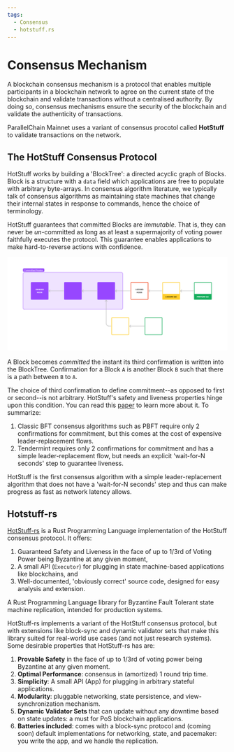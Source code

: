 ```yaml
---
tags:
  - Consensus
  - hotstuff.rs
---
```


# Consensus Mechanism

A blockchain consensus mechanism is a protocol that enables multiple participants in a blockchain network to agree on the current state of the blockchain and validate transactions without a centralised authority. By doing so, consensus mechanisms ensure the security of the blockchain and validate the authenticity of transactions.

ParallelChain Mainnet uses a variant of consensus procotol called **HotStuff** to validate transactions on the network.

## The HotStuff Consensus Protocol

HotStuff works by building a 'BlockTree': a directed acyclic graph of Blocks. Block is a structure with a `data` field which applications are free to populate with arbitrary byte-arrays. In consensus algorithm literature, we typically talk of consensus algorithms as maintaining state machines that change their internal states in response to commands, hence the choice of terminology.

HotStuff guarantees that committed Blocks are *immutable*. That is, they can never be *un*-committed as long as at least a supermajority of voting power faithfully executes the protocol. This guarantee enables applications to make hard-to-reverse actions with confidence. 

![A graphic depicting a Tree (DAG) of Blocks. Blocks are coloured depending on how many confirmations they have.](../../img/BlockTree%20Structure%20Diagram.png)

A Block becomes *committed* the instant its third confirmation is written into the BlockTree. Confirmation for a Block `A` is another Block `B` such that there is a path between `B` to `A`.

The choice of third confirmation to define commitment--as opposed to first or second--is not arbitrary. HotStuff's safety and liveness properties hinge upon this condition. You can read this [paper](https://github.com/parallelchain-io/hotstuff_rs/blob/master/readme_assets/HotStuff%20paper.pdf) to learn more about it. To summarize:

1. Classic BFT consensus algorithms such as PBFT require only 2 confirmations for commitment, but this comes at the cost of expensive leader-replacement flows.
2. Tendermint requires only 2 confirmations for commitment and has a simple leader-replacement flow, but needs an explicit 'wait-for-N seconds' step to guarantee liveness.

HotStuff is the first consensus algorithm with a simple leader-replacement algorithm that does not have a 'wait-for-N seconds' step and thus can make progress as fast as network latency allows.

## Hotstuff-rs

[HotStuff-rs](https://github.com/parallelchain-io/hotstuff_rs) is a Rust Programming Language implementation of the HotStuff consensus protocol. It offers:

1. Guaranteed Safety and Liveness in the face of up to 1/3rd of Voting Power being Byzantine at any given moment,
2. A small API (`Executor`) for plugging in state machine-based applications like blockchains, and
3. Well-documented, 'obviously correct' source code, designed for easy analysis and extension.

A Rust Programming Language library for Byzantine Fault Tolerant state machine replication, intended for production 
systems. 
  
HotStuff-rs implements a variant of the HotStuff consensus protocol, but with extensions like block-sync and dynamic
validator sets that make this library suited for real-world use cases (and not just research systems). Some desirable
properties that HotStuff-rs has are:

1. **Provable Safety** in the face of up to 1/3rd of voting power being Byzantine at any given moment.
2. **Optimal Performance**: consensus in (amortized) 1 round trip time.
3. **Simplicity**: A small API (App) for plugging in arbitrary stateful applications.
4. **Modularity**: pluggable networking, state persistence, and view-synchronization mechanism.
5. **Dynamic Validator Sets** that can update without any downtime based on state updates: a must for PoS blockchain 
   applications.
6. **Batteries included**: comes with a block-sync protocol and (coming soon) default implementations for networking,
   state, and pacemaker: you write the app, and we handle the replication.

